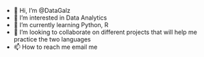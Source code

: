 - 👋 Hi, I’m @DataGalz
- 👀 I’m interested in Data Analytics
- 🌱 I’m currently learning Python, R
- 💞️ I’m looking to collaborate on different projects that will help me practice the two languages
- 📫 How to reach me email me

<!---
DataGalz/DataGalz is a ✨ special ✨ repository because its `README.md` (this file) appears on your GitHub profile.
You can click the Preview link to take a look at your changes.
--->
